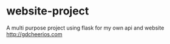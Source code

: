 # website-project
A multi purpose project using flask for my own api and website
http://gdcheerios.com
